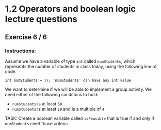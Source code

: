 # 1.2 Operators and boolean logic lecture questions 
## Exercise 6 / 6
### Instructions:
Assume we have a variable of type `int` called `numStudents`, which represents the number of students in class today, using the following line of code.

```
int numStudents = ??; 'numStudents' can have any int value
```

We want to determine if we will be able to implement a group activity. We need either of the following conditions to hold:

- `numStudents` is at least `50`
- `numStudents` is at least `10` and is a multiple of `4`

TASK: Create a boolean variable called `isFeasible` that is true if and only if `numStudents` meet those criteria